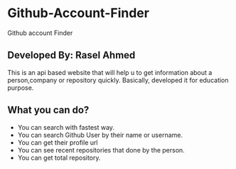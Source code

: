 # Github-Account-Finder
Github account Finder


## Developed By: Rasel Ahmed

This is an api based website that will help u to get information about a person,company or repository quickly. 
Basically, developed it for education purpose. 

## What you can do? 
- You can search with fastest way.
- You can search Github User by their name or username.
- You can get their profile url
- You can see recent repositories that done by the person.
- You can get total repository. 
